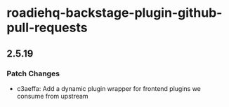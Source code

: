 # roadiehq-backstage-plugin-github-pull-requests

## 2.5.19

### Patch Changes

- c3aeffa: Add a dynamic plugin wrapper for frontend plugins we consume from upstream
